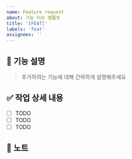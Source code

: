 ```yaml
---
name: Feature request
about: 기능 이슈 템플릿
title: '[FEAT]'
labels: 'feat'
assignees: ''
---
```


## 🚀 기능 설명

> 추가하려는 기능에 대해 간략하게 설명해주세요

## ✅ 작업 상세 내용

- [ ] TODO
- [ ] TODO
- [ ] TODO

## 📢 노트
